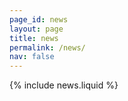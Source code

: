 ```yaml
---
page_id: news
layout: page
title: news
permalink: /news/
nav: false
---
```


{% include news.liquid %}

